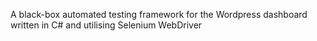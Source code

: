 A black-box automated testing framework for the Wordpress dashboard written in C# and utilising Selenium WebDriver
